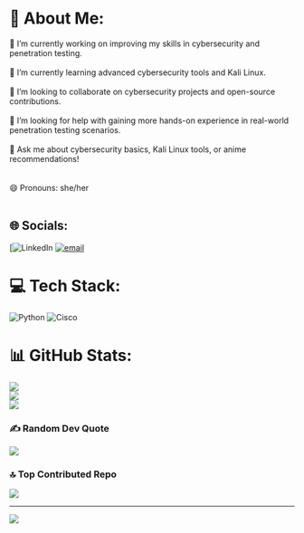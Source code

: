 # 💫 About Me:
🔭 I’m currently working on improving my skills in cybersecurity and penetration testing.<br><br>🌱 I’m currently learning advanced cybersecurity tools and Kali Linux.<br><br>👯 I’m looking to collaborate on cybersecurity projects and open-source contributions.<br><br>🤔 I’m looking for help with gaining more hands-on experience in real-world penetration testing scenarios.<br><br>💬 Ask me about cybersecurity basics, Kali Linux tools, or anime recommendations!<br><br><br>😄 Pronouns: she/her<br><br>


## 🌐 Socials:
[![LinkedIn](https://www.linkedin.com/in/akansha-kambley/) [![email](https://img.shields.io/badge/Email-D14836?logo=gmail&logoColor=white)](mailto:akkambley2004@gmail.com) 

# 💻 Tech Stack:
![Python](https://img.shields.io/badge/python-3670A0?style=plastic&logo=python&logoColor=ffdd54) ![Cisco](https://img.shields.io/badge/cisco-%23049fd9.svg?style=plastic&logo=cisco&logoColor=black)
# 📊 GitHub Stats:
![](https://github-readme-stats.vercel.app/api?username=Akansha1407&theme=bear&hide_border=false&include_all_commits=false&count_private=false)<br/>
![](https://nirzak-streak-stats.vercel.app/?user=Akansha1407&theme=bear&hide_border=false)<br/>
![](https://github-readme-stats.vercel.app/api/top-langs/?username=Akansha1407&theme=bear&hide_border=false&include_all_commits=false&count_private=false&layout=compact)

### ✍️ Random Dev Quote
![](https://quotes-github-readme.vercel.app/api?type=horizontal&theme=tokyonight)

### 🔝 Top Contributed Repo
![](https://github-contributor-stats.vercel.app/api?username=Akansha1407&limit=5&theme=bear&combine_all_yearly_contributions=true)

---
[![](https://visitcount.itsvg.in/api?id=Akansha1407&icon=10&color=10)](https://visitcount.itsvg.in)

<!-- Proudly created with GPRM ( https://gprm.itsvg.in ) -->
